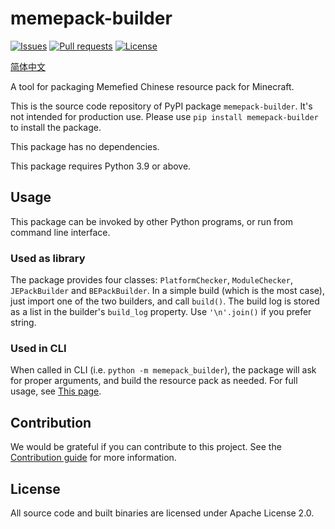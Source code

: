 # memepack-builder

[![Issues](https://img.shields.io/github/issues/Teahouse-Studios/memepack-builder?logo=github&style=flat-square)](https://github.com/Teahouse-Studios/memepack-builder/issues)    [![Pull requests](https://img.shields.io/github/issues-pr/Teahouse-Studios/memepack-builder?logo=github&style=flat-square)](https://github.com/Teahouse-Studios/memepack-builder/pulls)    [![License](https://img.shields.io/static/v1?label=License&message=Apache-2.0&color=db2331&style=flat-square&logo=apache)](http://www.apache.org/licenses/LICENSE-2.0)

[简体中文](./doc/README.zh-hans.md)

A tool for packaging Memefied Chinese resource pack for Minecraft.

This is the source code repository of PyPI package `memepack-builder`. It's not intended for production use. Please use `pip install memepack-builder` to install the package.

This package has no dependencies.

This package requires Python 3.9 or above.

## Usage

This package can be invoked by other Python programs, or run from command line interface.

### Used as library

The package provides four classes: `PlatformChecker`, `ModuleChecker`, `JEPackBuilder` and `BEPackBuilder`. In a simple build (which is the most case), just import one of the two builders, and call `build()`. The build log is stored as a list in the builder's `build_log` property. Use `'\n'.join()` if you prefer string.

### Used in CLI

When called in CLI (i.e. `python -m memepack_builder`), the package will ask for proper arguments, and build the resource pack as needed. For full usage, see [This page](./doc/CLI_Manual.md).

## Contribution

We would be grateful if you can contribute to this project. See the [Contribution guide](./CONTRIBUTING.md) for more information.

## License

All source code and built binaries are licensed under Apache License 2.0.
